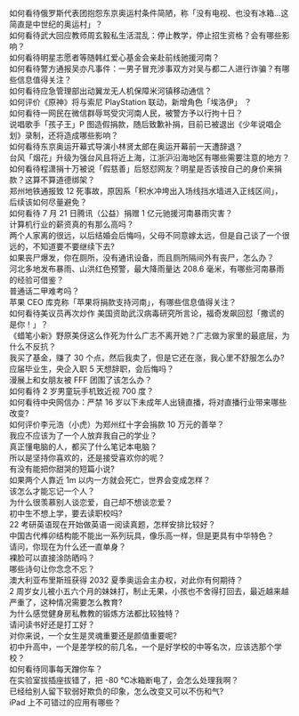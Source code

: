 如何看待俄罗斯代表团抱怨东京奥运村条件简陋，称「没有电视、也没有冰箱…这简直是中世纪的奥运村」？  
如何看待武大回应教师周玄毅私生活混乱：停止教学，停止招生资格？会有哪些影响？  
如何看待明星志愿者等随韩红爱心基金会亲赴前线驰援河南？  
如何看待警方通报吴亦凡事件：一男子冒充涉事双方对吴与都二人进行诈骗？有哪些信息值得关注？  
如何看待应急管理部出动翼龙无人机保障米河镇移动通信？  
如何评价《原神》将与索尼 PlayStation 联动，新增角色「埃洛伊」 ？  
如何看待一网民在微信群辱骂受灾河南人民，被警方予以行拘十日？  
说唱歌手「孩子王」P 图造假捐款，随后致歉补捐，目前已被退出《少年说唱企划》录制，还将造成哪些影响？  
如何看待东京奥运开幕式导演小林贤太郎在奥运开幕前一天遭辞退？  
台风「烟花」升级为强台风且将近上海，江浙沪沿海地区有哪些需要注意的地方？  
如何看待程潇捐十万被说「假慈善」后怒怼网友？明星是否该按自己的身价来捐款？这算不算道德绑架？  
郑州地铁通报致 12 死事故，原因系「积水冲垮出入场线挡水墙进入正线区间」，后续该如何尽量避免？  
如何看待 7 月 21 日腾讯（公益）捐赠 1 亿元驰援河南暴雨灾害？  
计算机行业的薪资真的有那么高吗？  
两个人家离的很远，以后结婚会后悔吗，父母不同意嫁太远，但是自己谈了一个很远的，不知道要不要继续下去?  
如果丧尸爆发，你在厕所，没有通讯设备，而且厕所隔间外有丧尸，怎么办？  
河北多地发布暴雨、山洪红色预警，最大降雨量达 208.6 毫米，有哪些河南暴雨的经验可借鉴？  
普通话二甲难考吗？  
苹果 CEO 库克称「苹果将捐款支持河南」，有哪些信息值得关注？  
如何看待美议员再次炒作 美国资助武汉病毒研究所言论，福奇发飙回怼「撒谎的是你！」？  
《蜡笔小新》野原美伢这么作死为什么广志不离开她？广志做为家里的最底层，为什么不反抗？  
我买了基金，赚了 30 个点，然后我卖了，但是它还在涨，我心里不舒服怎么办?  
应届毕业生，央企入职 5 天想辞职，会后悔吗？  
漫展上和女朋友被 FFF 团围了该怎么办？  
如何看待 2 岁男童玩手机致近视 700 度？  
如何看待中央网信办：严禁 16 岁以下未成年人出镜直播，将对直播行业带来哪些改变?  
如何评价李元浩（小虎）为郑州红十字会捐款 10 万元的善举？  
我应不应该为了一个人放弃我自己的学业？  
真正懂电脑的人，都买了什么笔记本电脑？  
所以是坚持你喜欢的，还是接受喜欢你的呢？  
有没有能把你甜哭的短篇小说?  
如果两个人靠近 1m 以内一方就会死亡，世界会变成怎样？  
该怎么才能忘记一个人？  
为什么很羡慕别人谈恋爱，自己却不想谈恋爱？  
初中生不想上学，要去读职校吗?  
22 考研英语现在开始做英语一阅读真题，怎样安排比较好？  
中国古代榫卯结构能不能出一系列玩具，像乐高一样，但是更具有中华特色？  
请问，你现在为什么还一直单身？  
裸脸可以直接涂防晒吗？  
哪些诗句让你念念不忘？  
澳大利亚布里斯班获得 2032 夏季奥运会主办权，对此你有何期待？  
2 周岁女儿被小五六个月的妹妹打，制止无果，小孩也不舍得打回去，最近越来越严重了，这种情况需要怎么教育?  
为什么感觉健身房私教教的锻炼方法都比较独特？  
请问读书好还是打工好？  
对你来说，一个女生是灵魂重要还是颜值重要呢?  
初中升高中，一个是差学校的前几名，一个是好学校的中等名次，应该选那个学校？  
如何看待同事每天蹭你车？  
在实验室拔插座拔错了，把 -80 ℃冰箱断电了，会怎么处理我啊？  
已经给别人留下软弱好欺负的印象，怎么改变又可以不伤和气?  
iPad 上不可错过的应用有哪些？  
